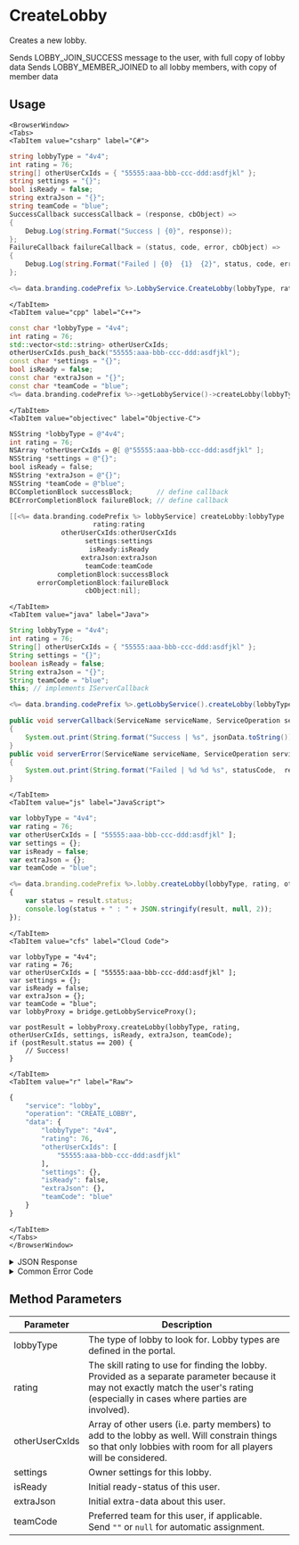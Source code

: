 # CreateLobby

Creates a new lobby.

Sends LOBBY_JOIN_SUCCESS message to the user, with full copy of lobby data
Sends LOBBY_MEMBER_JOINED to all lobby members, with copy of member data





<PartialServop service_name="lobby" operation_name="CREATE_LOBBY" />

## Usage

```mdx-code-block
<BrowserWindow>
<Tabs>
<TabItem value="csharp" label="C#">
```

```csharp
string lobbyType = "4v4";
int rating = 76;
string[] otherUserCxIds = { "55555:aaa-bbb-ccc-ddd:asdfjkl" };
string settings = "{}";
bool isReady = false;
string extraJson = "{}";
string teamCode = "blue";
SuccessCallback successCallback = (response, cbObject) =>
{
    Debug.Log(string.Format("Success | {0}", response));
};
FailureCallback failureCallback = (status, code, error, cbObject) =>
{
    Debug.Log(string.Format("Failed | {0}  {1}  {2}", status, code, error));
};

<%= data.branding.codePrefix %>.LobbyService.CreateLobby(lobbyType, rating, otherUserCxIds, settings, isReady, extraJson, teamCode, successCallback, failureCallback);
```

```mdx-code-block
</TabItem>
<TabItem value="cpp" label="C++">
```

```cpp
const char *lobbyType = "4v4";
int rating = 76;
std::vector<std::string> otherUserCxIds;
otherUserCxIds.push_back("55555:aaa-bbb-ccc-ddd:asdfjkl");
const char *settings = "{}";
bool isReady = false;
const char *extraJson = "{}";
const char *teamCode = "blue";
<%= data.branding.codePrefix %>->getLobbyService()->createLobby(lobbyType, rating, otherUserCxIds, settings, isReady, extraJson, teamCode, this);
```

```mdx-code-block
</TabItem>
<TabItem value="objectivec" label="Objective-C">
```

```objectivec
NSString *lobbyType = @"4v4";
int rating = 76;
NSArray *otherUserCxIds = @[ @"55555:aaa-bbb-ccc-ddd:asdfjkl" ];
NSString *settings = @"{}";
bool isReady = false;
NSString *extraJson = @"{}";
NSString *teamCode = @"blue";
BCCompletionBlock successBlock;      // define callback
BCErrorCompletionBlock failureBlock; // define callback

[[<%= data.branding.codePrefix %> lobbyService] createLobby:lobbyType
                     rating:rating
             otherUserCxIds:otherUserCxIds
                   settings:settings
                    isReady:isReady
                  extraJson:extraJson
                   teamCode:teamCode
            completionBlock:successBlock
       errorCompletionBlock:failureBlock
                   cbObject:nil];
```

```mdx-code-block
</TabItem>
<TabItem value="java" label="Java">
```

```java
String lobbyType = "4v4";
int rating = 76;
String[] otherUserCxIds = { "55555:aaa-bbb-ccc-ddd:asdfjkl" };
String settings = "{}";
boolean isReady = false;
String extraJson = "{}";
String teamCode = "blue";
this; // implements IServerCallback

<%= data.branding.codePrefix %>.getLobbyService().createLobby(lobbyType, rating, otherUserCxIds, settings, isReady, extraJson, teamCode, this);

public void serverCallback(ServiceName serviceName, ServiceOperation serviceOperation, JSONObject jsonData)
{
    System.out.print(String.format("Success | %s", jsonData.toString()));
}
public void serverError(ServiceName serviceName, ServiceOperation serviceOperation, int statusCode, int reasonCode, String jsonError)
{
    System.out.print(String.format("Failed | %d %d %s", statusCode,  reasonCode, jsonError.toString()));
}
```

```mdx-code-block
</TabItem>
<TabItem value="js" label="JavaScript">
```

```javascript
var lobbyType = "4v4";
var rating = 76;
var otherUserCxIds = [ "55555:aaa-bbb-ccc-ddd:asdfjkl" ];
var settings = {};
var isReady = false;
var extraJson = {};
var teamCode = "blue";

<%= data.branding.codePrefix %>.lobby.createLobby(lobbyType, rating, otherUserCxIds, settings, isReady, extraJson, teamCode, result =>
{
	var status = result.status;
	console.log(status + " : " + JSON.stringify(result, null, 2));
});
```

```mdx-code-block
</TabItem>
<TabItem value="cfs" label="Cloud Code">
```

```cfscript
var lobbyType = "4v4";
var rating = 76;
var otherUserCxIds = [ "55555:aaa-bbb-ccc-ddd:asdfjkl" ];
var settings = {};
var isReady = false;
var extraJson = {};
var teamCode = "blue";
var lobbyProxy = bridge.getLobbyServiceProxy();

var postResult = lobbyProxy.createLobby(lobbyType, rating, otherUserCxIds, settings, isReady, extraJson, teamCode);
if (postResult.status == 200) {
    // Success!
}
```

```mdx-code-block
</TabItem>
<TabItem value="r" label="Raw">
```

```r
{
	"service": "lobby",
	"operation": "CREATE_LOBBY",
	"data": {
		"lobbyType": "4v4",
		"rating": 76,
		"otherUserCxIds": [
			"55555:aaa-bbb-ccc-ddd:asdfjkl"
		],
		"settings": {},
		"isReady": false,
		"extraJson": {},
		"teamCode": "blue"
	}
}
```

```mdx-code-block
</TabItem>
</Tabs>
</BrowserWindow>
```

<details>
<summary>JSON Response</summary>

```json
{
    "status": 200,
    "data": {}
}
```
</details>

<details>
<summary>Common Error Code</summary>

### Status Codes
Code | Name | Description
---- | ---- | -----------
40601 | RTT_NOT_ENABLED | RTT must be enabled for this feature

</details>


## Method Parameters
Parameter | Description
--------- | -----------
lobbyType | The type of lobby to look for. Lobby types are defined in the portal.
rating | The skill rating to use for finding the lobby. Provided as a separate parameter because it may not exactly match the user's rating (especially in cases where parties are involved).
otherUserCxIds | Array of other users (i.e. party members) to add to the lobby as well. Will constrain things so that only lobbies with room for all players will be considered.
settings | Owner settings for this lobby.
isReady | Initial ready-status of this user.
extraJson | Initial extra-data about this user.
teamCode | Preferred team for this user, if applicable. Send `""` or `null` for automatic assignment.


